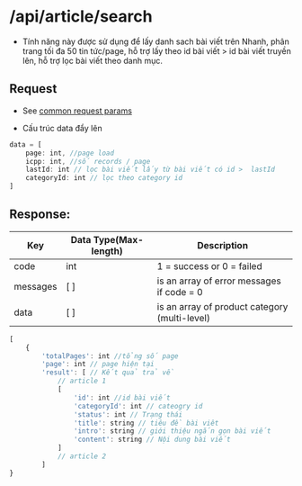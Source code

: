 # /api/article/search 

- Tính năng này được sử dụng để lấy danh sach bài viết trên Nhanh, phân trang tối đa 50 tin tức/page, hỗ trợ lấy theo id bài viết > id bài viết truyền lên, hỗ trợ lọc bài viết theo danh mục.

## Request
- See [common request params](/api.md#request)

- Cấu trúc data đẩy lên
```js
data = [
	page: int, //page load
	icpp: int, //số records / page
	lastId: int // lọc bài viết lấy từ bài viết có id >  lastId
	categoryId: int // lọc theo category id
]
```
## Response:

Key | Data Type(Max-length) | Description
------- | ------ | -----------
code | int | 1 = success or 0 = failed
messages | [ ] | is an array of error messages if code = 0
data | [ ] | is an array of product category (multi-level)

```js
[
	{
		'totalPages': int //tổng số page
		'page': int // page hiện tại
		'result': [ // Kết quả trả về
			// article 1
			[
				'id': int //id bài viết
				'categoryId': int // cateogry id
				'status': int // Trạng thái
				'title': string // tiêu đề bài viêt
				'intro': string // giới thiệu ngắn gọn bài viết
				'content': string // Nội dung bài viết
			]
			// article 2
		]
}
```

